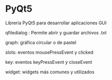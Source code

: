 # PyQt5
Librería PyQt5 para desarrollar aplicaciones GUI

qfiledialog : Permite abrir y guardar archivos .txt

graph: gráfica circular o de pastel

slots: eventos mousePressEvent y clicked 

key: eventos keyPressEvent y closeEvent

widget: widgets más comunes y utilizados
